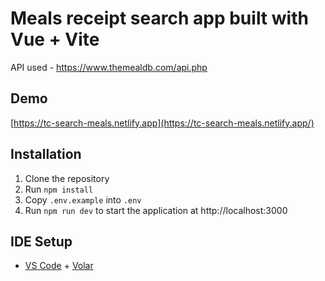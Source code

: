 # Meals receipt search app built with Vue + Vite

API used -  https://www.themealdb.com/api.php

## Demo
[https://tc-search-meals.netlify.app](https://tc-search-meals.netlify.app/)

## Installation
1. Clone the repository
1. Run `npm install`
1. Copy `.env.example` into `.env`
1. Run `npm run dev` to start the application at http://localhost:3000


## IDE Setup

- [VS Code](https://code.visualstudio.com/) + [Volar](https://marketplace.visualstudio.com/items?itemName=Vue.volar)

